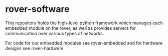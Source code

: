 # rover-software

This repository holds the high-level python framework which manages each embedded module on the rover, as well as provides servers for communication over various types of networks.

For code for our embedded modules see rover-embedded and for hardware designs see rover-hardware